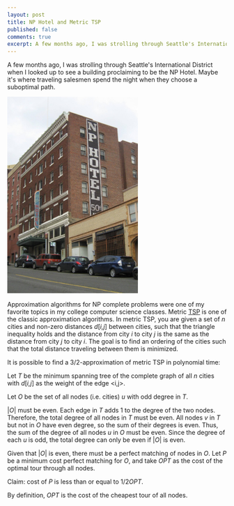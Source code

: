 ```yaml
---
layout: post
title: NP Hotel and Metric TSP
published: false
comments: true
excerpt: A few months ago, I was strolling through Seattle's International District when I looked up to see a building proclaiming to be the NP Hotel. Maybe it's where traveling salesmen spend the night when they choose a suboptimal path.
---
```


A few months ago, I was strolling through Seattle's International 
District when I looked up to see a building proclaiming to be the 
NP Hotel. Maybe it's where traveling salesmen spend the night 
when they choose a suboptimal path.

<img class="scale-with-grid" src="/images/NP_hotel.jpg" width=300px>

Approximation algorithms for NP complete problems were one of 
my favorite topics in my college computer science classes. Metric 
<a href="http://en.wikipedia.org/wiki/Travelling_salesman_problem">TSP</a> 
is one of the classic approximation algorithms. In metric TSP, you are
given a set of <em>n</em> cities and non-zero distances <em>d</em>[<em>i,j</sub></em>]
between cities, such that the triangle inequality holds and the distance 
from city <em>i</em> to city <em>j</em> is the same as the distance from
city <em>j</em> to city <em>i</em>. The goal is to find an ordering of the 
cities such that the total distance traveling between them is minimized.

It is possible to find a 3/2-approximation of metric TSP in polynomial time:

Let <em>T</em> be the minimum spanning tree of the complete graph of all <em>n</em>
cities with <em>d</em>[<em>i,j</em>] as the weight of the edge <i,j>.

Let <em>O</em> be the set of all nodes (i.e. cities) <em>u</em> with odd degree in <em>T</em>.

|<em>O</em>| must be even. Each edge in <em>T</em> adds 1 to the degree of the 
two nodes. Therefore, the total degree of all nodes in <em>T</em> must 
be even. All nodes <em>v</em> in <em>T</em> but not in <em>O</em> have even 
degree, so the sum of their degrees is even. Thus, the sum of the degree 
of all nodes <em>u</em> in <em>O</em> must be even. Since the degree of each 
<em>u</em> is odd, the total degree can only be even if |<em>O</em>| is even.

Given that |<em>O</em>| is even, there must be a perfect matching of nodes in
<em>O</em>. Let <em>P</em> be a minimum cost perfect matching for <em>O</em>, and
take <em>OPT</em> as the cost of the optimal tour through all nodes.

Claim: cost of <em>P</em> is less than or equal to 1/2<em>OPT</em>.

By definition, <em>OPT</em> is the cost of the cheapest tour of all nodes.